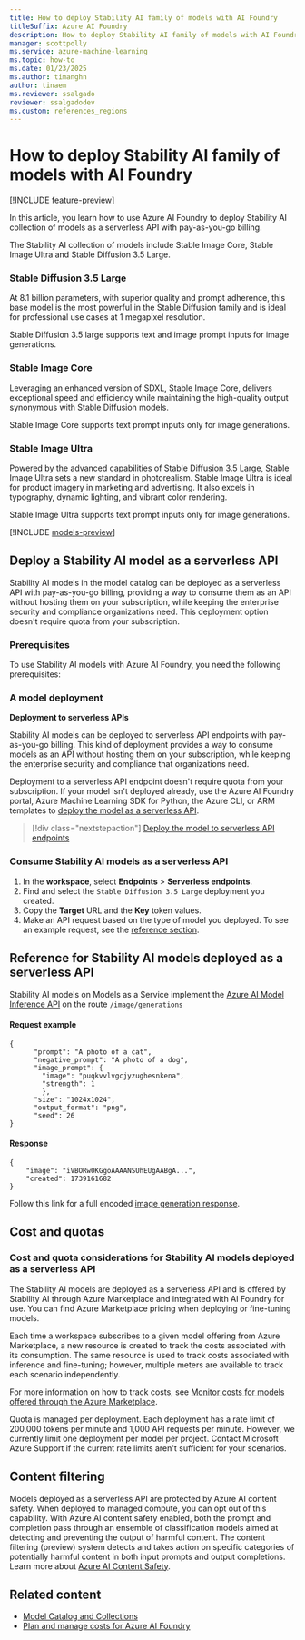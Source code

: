 ```yaml
---
title: How to deploy Stability AI family of models with AI Foundry
titleSuffix: Azure AI Foundry
description: How to deploy Stability AI family of models with AI Foundry
manager: scottpolly
ms.service: azure-machine-learning
ms.topic: how-to
ms.date: 01/23/2025
ms.author: timanghn
author: tinaem
ms.reviewer: ssalgado
reviewer: ssalgadodev
ms.custom: references_regions
---
```


# How to deploy Stability AI family of models with AI Foundry

[!INCLUDE [feature-preview](../includes/feature-preview.md)]

In this article, you learn how to use Azure AI Foundry to deploy Stability AI collection of models as a serverless API with pay-as-you-go billing.

The Stability AI collection of models include Stable Image Core, Stable Image Ultra and Stable Diffusion 3.5 Large. 

### Stable Diffusion 3.5 Large

At 8.1 billion parameters, with superior quality and prompt adherence, this base model is the most powerful in the Stable Diffusion family and is ideal for professional use cases at 1 megapixel resolution. 

Stable Diffusion 3.5 large supports text and image prompt inputs for image generations. 

### Stable Image Core

Leveraging an enhanced version of SDXL, Stable Image Core, delivers exceptional speed and efficiency while maintaining the high-quality output synonymous with Stable Diffusion models.

Stable Image Core supports text prompt inputs only for image generations.

### Stable Image Ultra

Powered by the advanced capabilities of Stable Diffusion 3.5 Large, Stable Image Ultra sets a new standard in photorealism. Stable Image Ultra is ideal for product imagery in marketing and advertising. It also excels in typography, dynamic lighting, and vibrant color rendering.

Stable Image Ultra supports text prompt inputs only for image generations.

[!INCLUDE [models-preview](../includes/models-preview.md)]


## Deploy a Stability AI model as a serverless API

Stability AI models in the model catalog can be deployed as a serverless API with pay-as-you-go billing, providing a way to consume them as an API without hosting them on your subscription, while keeping the enterprise security and compliance organizations need. This deployment option doesn't require quota from your subscription. 


### Prerequisites

To use Stability AI models with Azure AI Foundry, you need the following prerequisites:

### A model deployment

**Deployment to serverless APIs**

Stability AI models can be deployed to serverless API endpoints with pay-as-you-go billing. This kind of deployment provides a way to consume models as an API without hosting them on your subscription, while keeping the enterprise security and compliance that organizations need. 

Deployment to a serverless API endpoint doesn't require quota from your subscription. If your model isn't deployed already, use the Azure AI Foundry portal, Azure Machine Learning SDK for Python, the Azure CLI, or ARM templates to [deploy the model as a serverless API](deploy-models-serverless.md).

> [!div class="nextstepaction"]
> [Deploy the model to serverless API endpoints](deploy-models-serverless.md)

### Consume Stability AI models as a serverless API

1. In the **workspace**, select **Endpoints** > **Serverless endpoints**.
1. Find and select the `Stable Diffusion 3.5 Large` deployment you created.
1. Copy the **Target** URL and the **Key** token values.
1. Make an API request based on the type of model you deployed. To see an example request, see the [reference section](#reference-for-stability-ai-models-deployed-as-a-serverless-api). 

## Reference for Stability AI models deployed as a serverless API

Stability AI models on Models as a Service implement the [Azure AI Model Inference API](../reference/reference-model-inference-api.md) on the route `/image/generations` 

#### Request example 

```
{
      "prompt": "A photo of a cat",
      "negative_prompt": "A photo of a dog",
      "image_prompt": {
        "image": "puqkvvlvgcjyzughesnkena",
        "strength": 1
        },
      "size": "1024x1024",
      "output_format": "png",
      "seed": 26
}
```

#### Response

```
{
    "image": "iVBORw0KGgoAAAANSUhEUgAABgA...",
    "created": 1739161682
}
```

Follow this link for a full encoded [image generation response](https://github.com/MicrosoftDocs/azure-ai-docs-pr/pull/2896/$0). 

## Cost and quotas

### Cost and quota considerations for Stability AI models deployed as a serverless API

The Stability AI models are deployed as a serverless API and is offered by Stability AI through Azure Marketplace and integrated with AI Foundry for use. You can find Azure Marketplace pricing when deploying or fine-tuning models.

Each time a workspace subscribes to a given model offering from Azure Marketplace, a new resource is created to track the costs associated with its consumption. The same resource is used to track costs associated with inference and fine-tuning; however, multiple meters are available to track each scenario independently.

For more information on how to track costs, see [Monitor costs for models offered through the Azure Marketplace](./costs-plan-manage.md#monitor-costs-for-models-offered-through-the-azure-marketplace).

Quota is managed per deployment. Each deployment has a rate limit of 200,000 tokens per minute and 1,000 API requests per minute. However, we currently limit one deployment per model per project. Contact Microsoft Azure Support if the current rate limits aren't sufficient for your scenarios.

## Content filtering

Models deployed as a serverless API are protected by Azure AI content safety. When deployed to managed compute, you can opt out of this capability. With Azure AI content safety enabled, both the prompt and completion pass through an ensemble of classification models aimed at detecting and preventing the output of harmful content. The content filtering (preview) system detects and takes action on specific categories of potentially harmful content in both input prompts and output completions. Learn more about [Azure AI Content Safety](/azure/ai-services/content-safety/overview).

## Related content

- [Model Catalog and Collections](./model-catalog-overview.md)
- [Plan and manage costs for Azure AI Foundry](./costs-plan-manage.md)
